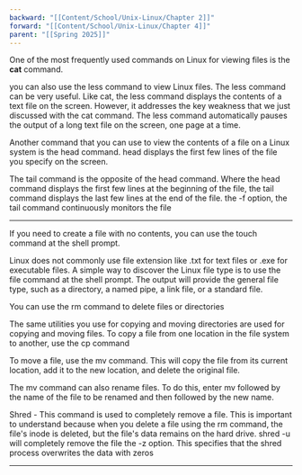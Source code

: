 ```yaml
---
backward: "[[Content/School/Unix-Linux/Chapter 2]]"
forward: "[[Content/School/Unix-Linux/Chapter 4]]"
parent: "[[Spring 2025]]"
---
```

One of the most frequently used commands on Linux for viewing files is the **cat** command.

you can also use the less command to view Linux files. The less command can be very useful. Like cat, the less command displays the contents of a text file on the screen. However, it addresses the key weakness that we just discussed with the cat command. The less command automatically pauses the output of a long text file on the screen, one page at a time.

Another command that you can use to view the contents of a file on a Linux system is the head command. head displays the first few lines of the file you specify on the screen.

The tail command is the opposite of the head command. Where the head command displays the first few lines at the beginning of the file, the tail command displays the last few lines at the end of the file.
the -f option, the tail command continuously monitors the file

---
If you need to create a file with no contents, you can use the touch command at the shell prompt.

Linux does not commonly use file extension like .txt for text files or .exe for executable files. A simple way to discover the Linux file type is to use the file command at the shell prompt. The output will provide the general file type, such as a directory, a named pipe, a link file, or a standard file.

You can use the rm command to delete files or directories

The same utilities you use for copying and moving directories are used for copying and moving files. To copy a file from one location in the file system to another, use the cp command

To move a file, use the mv command. This will copy the file from its current location, add it to the new location, and delete the original file.

The mv command can also rename files. To do this, enter mv followed by the name of the file to be renamed and then followed by the new name.

Shred - This command is used to completely remove a file. This is important to understand because when you delete a file using the rm command, the file's inode is deleted, but the file's data remains on the hard drive. shred -u will completely remove the file
the -z option. This specifies that the shred process overwrites the data with zeros

---
